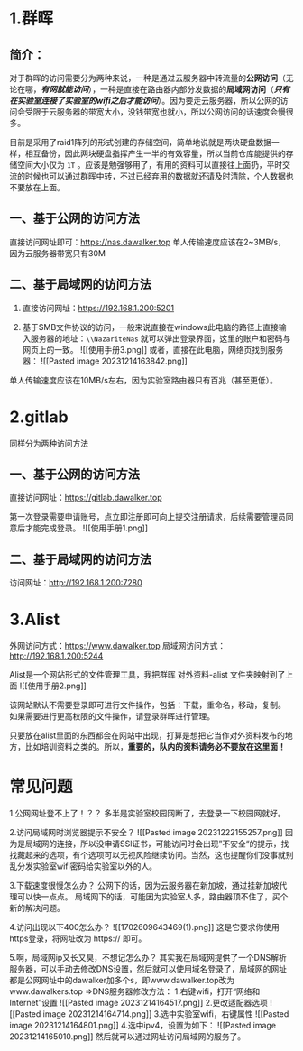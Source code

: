 # 1.群晖
## 简介：
对于群晖的访问需要分为两种来说，一种是通过云服务器中转流量的**公网访问**（无论在哪，***有网就能访问***），一种是直接在路由器内部分发数据的**局域网访问**（***只有在实验室连接了实验室的wifi之后才能访问***）。因为要走云服务器，所以公网的访问会受限于云服务器的带宽大小，没钱带宽也就小，所以公网访问的话速度会慢很多。

目前是采用了raid1阵列的形式创建的存储空间，简单地说就是两块硬盘数据一样，相互备份，因此两块硬盘指挥产生一半的有效容量，所以当前仓库能提供的存储空间大小仅为 `1T` 。应该是勉强够用了，有用的资料可以直接往上面扔，平时交流的时候也可以通过群晖中转，不过已经弃用的数据就还请及时清除，个人数据也不要放在上面。
## 一、基于公网的访问方法

直接访问网址即可：https://nas.dawalker.top
单人传输速度应该在2~3MB/s，因为云服务器带宽只有30M
## 二、基于局域网的访问方法

1. 直接访问网址：https://192.168.1.200:5201

2. 基于SMB文件协议的访问，一般来说直接在windows此电脑的路径上直接输入服务器的地址：``\\NazariteNas`` 就可以弹出登录界面，这里的账户和密码与网页上的一致。
![[使用手册3.png]]
或者，直接在此电脑，网络页找到服务器：
![[Pasted image 20231214163842.png]]

单人传输速度应该在10MB/s左右，因为实验室路由器只有百兆（甚至更低）。


# 2.gitlab
同样分为两种访问方法
## 一、基于公网的访问方法

直接访问网址：https://gitlab.dawalker.top

第一次登录需要申请账号，点立即注册即可向上提交注册请求，后续需要管理员同意后才能完成登录。
![[使用手册1.png]]
## 二、基于局域网的访问方法

访问网址：http://192.168.1.200:7280


# 3.Alist
外网访问方式：https://www.dawalker.top
局域网访问方式：http://192.168.1.200:5244

Alist是一个网站形式的文件管理工具，我把群晖 对外资料-alist 文件夹映射到了上面
![[使用手册2.png]]

该网站默认不需要登录即可进行文件操作，包括：下载，重命名，移动，复制。
如果需要进行更高权限的文件操作，请登录群晖进行管理。

只要放在alist里面的东西都会在网站中出现，打算是想把它当作对外资料发布的地方，比如培训资料之类的。所以，**重要的，队内的资料请务必不要放在这里面！**



# 常见问题

1.公网网址登不上了！？？
	多半是实验室校园网断了，去登录一下校园网就好。

2.访问局域网时浏览器提示不安全？
![[Pasted image 20231222155257.png]]
	因为是局域网的连接，所以没申请SSl证书，可能访问时会出现”不安全“的提示，找找藏起来的选项，有个选项可以无视风险继续访问。当然，这也提醒你们没事就别乱分发实验室wifi密码给实验室以外的人。
	
3.下载速度很慢怎么办？
	公网下的话，因为云服务器在新加坡，通过挂新加坡代理可以快一点点。
	局域网下的话，可能因为实验室人多，路由器顶不住了，买个新的解决问题。

4.访问出现以下400怎么办？
![[1702609643469(1).png]]
	这是它要求你使用https登录，将网址改为 https:// 即可。

5.啊，局域网ip又长又臭，不想记怎么办？
	其实我在局域网提供了一个DNS解析服务器，可以手动去修改DNS设置，然后就可以使用域名登录了，局域网的网址都是公网网址中的dawalker加多个s，即www.dawalker.top改为www.dawalkers.top
	=>DNS服务器修改方法：
	1.右键wifi，打开“网络和Internet”设置
	![[Pasted image 20231214164517.png]]
	2.更改适配器选项
	![[Pasted image 20231214164714.png]]
	3.选中实验室wifi，右键属性
	![[Pasted image 20231214164801.png]]
	4.选中ipv4，设置为如下：
	![[Pasted image 20231214165010.png]]
	然后就可以通过网址访问局域网的服务了。
